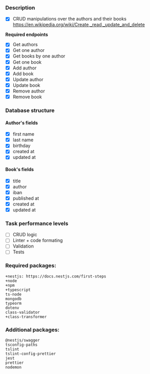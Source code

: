 ### Description
- [x] CRUD manipulations over the authors and their books
https://en.wikipedia.org/wiki/Create,_read,_update_and_delete

**Required endpoints**
 - [x] Get authors
 - [x] Get one author
 - [x] Get books by one author
 - [x] Get one book
 - [x] Add author
 - [x] Add book
 - [x] Update author
 - [x] Update book
 - [x] Remove author
 - [x] Remove book
 
### Database structure

#### Author's fields
- [x] first name
- [x] last name
- [x] birthday
- [x] created at
- [x] updated at

#### Book's fields
- [x] title
- [x] author
- [x] iban
- [x] published at
- [x] created at
- [x] updated at

### Task performance levels
- [ ] CRUD logic
- [ ] Linter + code formating
- [ ] Validation
- [ ] Tests

### Required packages:
```
+nestjs: https://docs.nestjs.com/first-steps
+node
+npm
+typescript
ts-node
mongodb
typeorm
dotenv
class-validator
+class-transformer
```
### Additional packages:
```
@nestjs/swagger
tsconfig-paths
tslint
tslint-config-prettier
jest
prettier
nodemon
```